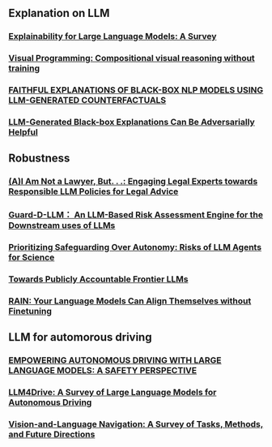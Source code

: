 ## Explanation on LLM

### [Explainability for Large Language Models: A Survey](https://arxiv.org/pdf/2309.01029)

### [Visual Programming: Compositional visual reasoning without training](https://arxiv.org/pdf/2211.11559)

### [FAITHFUL EXPLANATIONS OF BLACK-BOX NLP MODELS USING LLM-GENERATED COUNTERFACTUALS](https://arxiv.org/pdf/2310.00603)

### [LLM-Generated Black-box Explanations Can Be Adversarially Helpful](https://arxiv.org/pdf/2405.06800)

## Robustness

### [(A)I Am Not a Lawyer, But. . .: Engaging Legal Experts towards Responsible LLM Policies for Legal Advice](https://dl.acm.org/doi/pdf/10.1145/3630106.3659048)

### [Guard-D-LLM： An LLM-Based Risk Assessment Engine for the Downstream uses of LLMs](https://arxiv.org/pdf/2406.11851)

### [Prioritizing Safeguarding Over Autonomy: Risks of LLM Agents for Science](https://arxiv.org/pdf/2402.04247)

### [Towards Publicly Accountable Frontier LLMs](https://www.thetalkingmachines.com/sites/default/files/2023-11/2311.14711.pdf)

### [RAIN: Your Language Models Can Align Themselves without Finetuning](https://arxiv.org/pdf/2309.07124)

## LLM for automorous driving

### [EMPOWERING AUTONOMOUS DRIVING WITH LARGE LANGUAGE MODELS: A SAFETY PERSPECTIVE](https://arxiv.org/pdf/2312.00812v4)

### [LLM4Drive: A Survey of Large Language Models for Autonomous Driving](https://arxiv.org/pdf/2311.01043)

### [Vision-and-Language Navigation: A Survey of Tasks, Methods, and Future Directions](https://arxiv.org/pdf/2203.12667)
